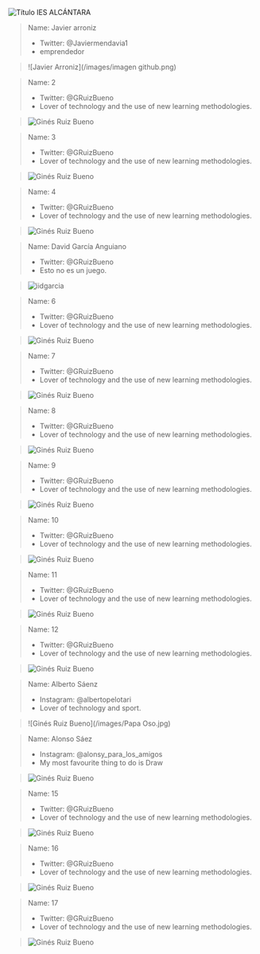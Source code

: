 ![Título IES ALCÁNTARA](/images/LearnToTeach.png)







> Name: Javier arroniz
> * Twitter: @Javiermendavia1
> * emprendedor


> ![Javier Arroniz](/images/imagen github.png)


> Name: 2
> * Twitter: @GRuizBueno
> * Lover of technology and the use of new learning methodologies.

> ![Ginés Ruiz Bueno](/images/GRBGD.png)


> Name: 3
> * Twitter: @GRuizBueno
> * Lover of technology and the use of new learning methodologies.

> ![Ginés Ruiz Bueno](/images/GRBGD.png)

> Name: 4
> * Twitter: @GRuizBueno
> * Lover of technology and the use of new learning methodologies.

> ![Ginés Ruiz Bueno](/images/GRBGD.png)

> Name: David García Anguiano
> * Twitter: @GRuizBueno
> * Esto no es un juego.

> ![iidgarcia](/images/DavidGarcia.png)

> Name: 6
> * Twitter: @GRuizBueno
> * Lover of technology and the use of new learning methodologies.

> ![Ginés Ruiz Bueno](/images/GRBGD.png)

> Name: 7
> * Twitter: @GRuizBueno
> * Lover of technology and the use of new learning methodologies.

> ![Ginés Ruiz Bueno](/images/GRBGD.png)

> Name: 8
> * Twitter: @GRuizBueno
> * Lover of technology and the use of new learning methodologies.

> ![Ginés Ruiz Bueno](/images/GRBGD.png)

> Name: 9
> * Twitter: @GRuizBueno
> * Lover of technology and the use of new learning methodologies.

> ![Ginés Ruiz Bueno](/images/GRBGD.png)

> Name: 10
> * Twitter: @GRuizBueno
> * Lover of technology and the use of new learning methodologies.

> ![Ginés Ruiz Bueno](/images/GRBGD.png)

> Name: 11
> * Twitter: @GRuizBueno
> * Lover of technology and the use of new learning methodologies.

> ![Ginés Ruiz Bueno](/images/GRBGD.png)

> Name: 12
> * Twitter: @GRuizBueno
> * Lover of technology and the use of new learning methodologies.

> ![Ginés Ruiz Bueno](/ASC/GRBGD.png)

> Name: Alberto Sáenz
> * Instagram: @albertopelotari
> * Lover of technology and sport.

> ![Ginés Ruiz Bueno](/images/Papa Oso.jpg)

> Name: Alonso Sáez
> * Instagram: @alonsy_para_los_amigos
> * My most favourite thing to do is Draw

> ![Ginés Ruiz Bueno](/images/GRBGD.png)

> Name: 15
> * Twitter: @GRuizBueno
> * Lover of technology and the use of new learning methodologies.

> ![Ginés Ruiz Bueno](/images/GRBGD.png)

> Name: 16
> * Twitter: @GRuizBueno
> * Lover of technology and the use of new learning methodologies.

> ![Ginés Ruiz Bueno](/images/GRBGD.png)

> Name: 17
> * Twitter: @GRuizBueno
> * Lover of technology and the use of new learning methodologies.

> ![Ginés Ruiz Bueno](/images/GRBGD.png)
